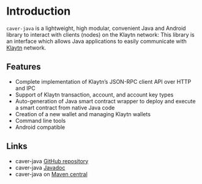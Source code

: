 # Introduction <a id="introduction"></a>

`caver-java` is a lightweight, high modular, convenient Java and Android library to interact with clients \(nodes\) on the Klaytn network: This library is an interface which allows Java applications to easily communicate with [Klaytn](https://www.klaytn.com) network.

## Features <a id="features"></a>

* Complete implementation of Klaytn’s JSON-RPC client API over HTTP and IPC
* Support of Klaytn transaction, account, and account key types
* Auto-generation of Java smart contract wrapper to deploy and execute a smart contract from native Java code
* Creation of a new wallet and managing Klaytn wallets
* Command line tools
* Android compatible

## Links <a id="links"></a>

* caver-java [GitHub repository](https://github.com/klaytn/caver-java)
* caver-java [Javadoc](https://javadoc.io/doc/com.klaytn.caver/core)
* caver-java on [Maven central](https://search.maven.org/artifact/com.klaytn.caver/core)

